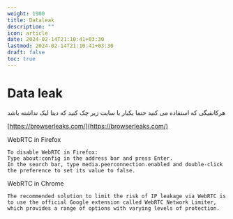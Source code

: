 ```yaml
---
weight: 1900
title: Dataleak
description: ""
icon: article
date: 2024-02-14T21:10:41+03:30
lastmod: 2024-02-14T21:10:41+03:30
draft: false
toc: true
---
```

# Data leak

هرکانفیگی که استفاده می کنید حتما یکبار با سایت زیر چک کنید که دیتا لیک نداشته باشد

[https://browserleaks.com/](https://browserleaks.com/)

WebRTC in Firefox

```
To disable WebRTC in Firefox:
Type about:config in the address bar and press Enter.
In the search bar, type media.peerconnection.enabled and double-click the preference to set its value to false.
```

WebRTC in Chrome

```
The recommended solution to limit the risk of IP leakage via WebRTC is to use the official Google extension called WebRTC Network Limiter, which provides a range of options with varying levels of protection.
```